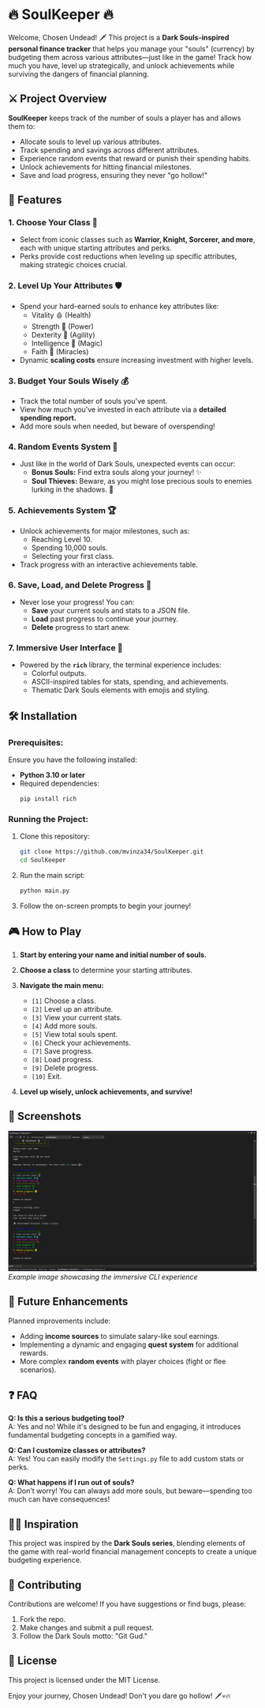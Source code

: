 ﻿# **🔥 SoulKeeper 🔥**  

Welcome, Chosen Undead! 🗡️ This project is a **Dark Souls-inspired personal finance tracker** that helps you manage your "souls" (currency) by budgeting them across various attributes—just like in the game! Track how much you have, level up strategically, and unlock achievements while surviving the dangers of financial planning.  

## **⚔️ Project Overview**  

**SoulKeeper** keeps track of the number of souls a player has and allows them to:  
- Allocate souls to level up various attributes.  
- Track spending and savings across different attributes.  
- Experience random events that reward or punish their spending habits.  
- Unlock achievements for hitting financial milestones.  
- Save and load progress, ensuring they never "go hollow!"  

## **📜 Features**  

### **1. Choose Your Class** 🏹  
- Select from iconic classes such as **Warrior, Knight, Sorcerer, and more**, each with unique starting attributes and perks.  
- Perks provide cost reductions when leveling up specific attributes, making strategic choices crucial.  

### **2. Level Up Your Attributes** 🛡️  
- Spend your hard-earned souls to enhance key attributes like:  
  - Vitality 🩸 (Health)  
  - Strength 💪 (Power)  
  - Dexterity 🏃 (Agility)  
  - Intelligence 🧠 (Magic)  
  - Faith 🙏 (Miracles)  
- Dynamic **scaling costs** ensure increasing investment with higher levels.  

### **3. Budget Your Souls Wisely** 💰  
- Track the total number of souls you've spent.  
- View how much you've invested in each attribute via a **detailed spending report.**  
- Add more souls when needed, but beware of overspending!  

### **4. Random Events System** 🎲  
- Just like in the world of Dark Souls, unexpected events can occur:  
  - **Bonus Souls:** Find extra souls along your journey! ✨  
  - **Soul Thieves:** Beware, as you might lose precious souls to enemies lurking in the shadows. 👻  

### **5. Achievements System** 🏆  
- Unlock achievements for major milestones, such as:  
  - Reaching Level 10.  
  - Spending 10,000 souls.  
  - Selecting your first class.  
- Track progress with an interactive achievements table.  

### **6. Save, Load, and Delete Progress** 📂  
- Never lose your progress! You can:  
  - **Save** your current souls and stats to a JSON file.  
  - **Load** past progress to continue your journey.  
  - **Delete** progress to start anew.  

### **7. Immersive User Interface** 🎨  
- Powered by the **`rich`** library, the terminal experience includes:  
  - Colorful outputs.  
  - ASCII-inspired tables for stats, spending, and achievements.  
  - Thematic Dark Souls elements with emojis and styling.  

## **🛠️ Installation**  

### **Prerequisites:**  
Ensure you have the following installed:  
- **Python 3.10 or later**  
- Required dependencies:  
  ```bash
  pip install rich
  ```

### **Running the Project:**  
1. Clone this repository:  
   ```bash
   git clone https://github.com/mvinza34/SoulKeeper.git
   cd SoulKeeper
   ```  
2. Run the main script:  
   ```bash
   python main.py
   ```  
3. Follow the on-screen prompts to begin your journey!  

## **🎮 How to Play**  

1. **Start by entering your name and initial number of souls.**  
2. **Choose a class** to determine your starting attributes.  
3. **Navigate the main menu:**  
   - `[1]` Choose a class.  
   - `[2]` Level up an attribute.  
   - `[3]` View your current stats.  
   - `[4]` Add more souls.  
   - `[5]` View total souls spent.  
   - `[6]` Check your achievements.  
   - `[7]` Save progress.  
   - `[8]` Load progress.  
   - `[9]` Delete progress.  
   - `[10]` Exit.  

4. **Level up wisely, unlock achievements, and survive!**  

## **📸 Screenshots**  

![SoulKeeper Screenshot](./screenshots/soulkeeper_interface.PNG)  
_Example image showcasing the immersive CLI experience_  

## **🚀 Future Enhancements**  

Planned improvements include:  
- Adding **income sources** to simulate salary-like soul earnings.  
- Implementing a dynamic and engaging **quest system** for additional rewards.
- More complex **random events** with player choices (fight or flee scenarios).  

## **❓ FAQ**  

**Q: Is this a serious budgeting tool?**  
A: Yes and no! While it's designed to be fun and engaging, it introduces fundamental budgeting concepts in a gamified way.  

**Q: Can I customize classes or attributes?**  
A: Yes! You can easily modify the `Settings.py` file to add custom stats or perks.  

**Q: What happens if I run out of souls?**  
A: Don't worry! You can always add more souls, but beware—spending too much can have consequences!  

## **🧙‍♂️ Inspiration**  

This project was inspired by the **Dark Souls series**, blending elements of the game with real-world financial management concepts to create a unique budgeting experience.  

## **🤝 Contributing**  

Contributions are welcome! If you have suggestions or find bugs, please:  
1. Fork the repo.  
2. Make changes and submit a pull request.  
3. Follow the Dark Souls motto: "Git Gud."  

## **📜 License**  
This project is licensed under the MIT License.  


Enjoy your journey, Chosen Undead! Don't you dare go hollow! 🗡️💀🔥  